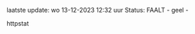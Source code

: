 laatste update: 
wo 13-12-2023 12:32   uur 
Status: FAALT - geel - 
<div class="service Y">httpstat</div>